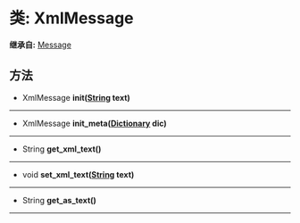 # 类: XmlMessage  
  
**继承自:** [Message](Message.md)  
  
## 方法 
  
- XmlMessage **init([String](https://docs.godotengine.org/en/latest/classes/class_string.html) text)**  
  
---  
  
- XmlMessage **init_meta([Dictionary](https://docs.godotengine.org/en/latest/classes/class_dictionary.html) dic)**  
  
---  
  
- String **get_xml_text()**  
  
---  
  
- void **set_xml_text([String](https://docs.godotengine.org/en/latest/classes/class_string.html) text)**  
  
---  
  
- String **get_as_text()**  
  
---  
  

